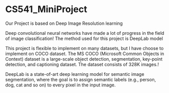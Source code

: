 # CS541_MiniProject

Our Project is based on Deep Image Resolution learning

Deep convolutional neural networks have made a lot of progress in the field of image classification!
The method used for this project is DeepLab model

This project is flexible to implement on many datasets, but I have choose to implement on COCO dataset. The MS COCO (Microsoft Common Objects in Context) dataset is a large-scale object detection, segmentation, key-point detection, and captioning dataset. The dataset consists of 328K images.!

DeepLab is a state-of-art deep learning model for semantic image segmentation, where the goal is to assign semantic labels (e.g., person, dog, cat and so on) to every pixel in the input image. 

